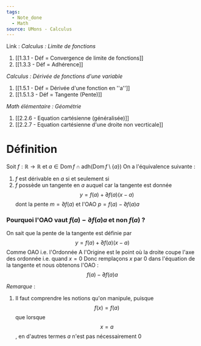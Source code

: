 ```yaml
---
tags:
  - Note_done
  - Math
source: UMons - Calculus
---
```


Link :
_Calculus : Limite de fonctions_
1. [[1.3.1 - Déf = Convergence de limite de fonctions]]
1. [[1.3.3 - Déf = Adhérence]]

_Calculus : Dérivée de fonctions d'une variable_
1. [[1.5.1 - Déf = Dérivée d'une fonction en ''a'']]
2. [[1.5.1.3 - Déf = Tangente (Pente)]]

_Math élémentaire : Géométrie_
1. [[2.2.6 - Equation cartésienne (généralisée)]]
2. [[2.2.7 - Equation cartésienne d'une droite non vecrticale]]

# Définition
Soit $f : \mathbb{R} \to \mathbb{R}$ et $a \in \operatorname{Dom}f \cap \operatorname{adh(Dom}f\setminus \{a\})$ 
On a l'équivalence suivante :
1. $f$ est dérivable en $a$ si et seulement si
2. $f$ possède un tangente en $a$ auquel car la tangente est donnée $$y = f(a) + \partial f(a)(x-a)$$ dont la pente $m = \partial f(a)$ et l'OAO $p = f(a) - \partial f(a)a$

### Pourquoi l'OAO vaut $f(a) - \partial f(a)a$  et non $f(a)$ ?
On sait que la pente de la tangente est définie par $$y = f(a) + \partial f(a)(x-a)$$
Comme OAO i.e. l'Ordonnée A l'Origine est le point où la droite coupe l'axe des ordonnée i.e. quand $x = 0$ 
Donc remplaçons $x$ par $0$ dans l'équation de la tangente et nous obtenons l'OAO : $$f(a) - \partial f(a)a$$

_Remarque_ :
1. Il faut comprendre les notions qu'on manipule, puisque $$f(x) = f(a)$$ que lorsque $$x = a$$, en d'autres termes $a$ n'est pas nécessairement 0  
